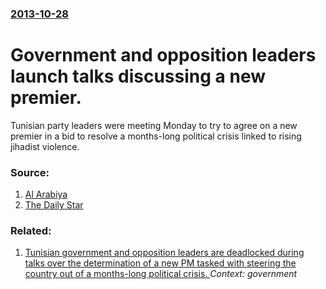 ### [2013-10-28](/news/2013/10/28/index.md)

# Government and opposition leaders launch talks discussing a new premier. 

Tunisian party leaders were meeting Monday to try to agree on a new premier in a bid to resolve a months-long political crisis linked to rising jihadist violence.


### Source:

1. [Al Arabiya](http://english.alarabiya.net/en/News/middle-east/2013/10/28/Tunisia-s-Ennahda-will-give-up-government-but-not-power-says-party-leader.html)
2. [The Daily Star](http://www.dailystar.com.lb/News/Middle-East/2013/Oct-28/236049-tunisia-party-chiefs-to-negotiate-on-new-pm.ashx#axzz2j2o9e7YA)

### Related:

1. [Tunisian government and opposition leaders are deadlocked during talks over the determination of a new PM tasked with steering the country out of a months-long political crisis. ](/news/2013/11/2/tunisian-government-and-opposition-leaders-are-deadlocked-during-talks-over-the-determination-of-a-new-pm-tasked-with-steering-the-country-o.md) _Context: government_
